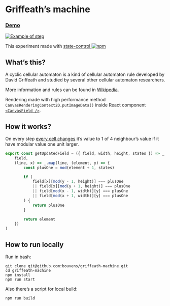 # Griffeath’s machine

### [Demo](https://bouvens.github.io/griffeath-machine/)

[![Example of step](https://bouvens.github.io/images/griffeath-machine.png)](https://bouvens.github.io/griffeath-machine/)

This experiment made with [state-control ![npm][npm-badge]][npm]

[npm-badge]: https://img.shields.io/npm/v/state-control.png?style=flat-square
[npm]: https://www.npmjs.org/package/state-control

## What’s this?

A cyclic cellular automaton is a kind of cellular automaton rule developed by David Griffeath and studied by several other cellular automaton researchers.

More information and rules can be found in [Wikipedia](https://en.wikipedia.org/wiki/Cyclic_cellular_automaton).

Rendering made with high performance method `CanvasRenderingContext2D.putImageData()` inside React component [`<CanvasField />`](https://github.com/bouvens/griffeath-machine/blob/master/src/components/CanvasField.jsx).

## How it works?

On every step [every cell changes](https://github.com/bouvens/griffeath-machine/blob/master/src/utils.js) it’s value to 1 of 4 neighbour’s value if it have modular value one unit larger.

```javascript
export const getUpdatedField = ({ field, width, height, states }) => _.map(
    field,
    (line, x) => _.map(line, (element, y) => {
        const plusOne = mod(element + 1, states)

        if (
            field[x][mod(y - 1, height)] === plusOne
            || field[x][mod(y + 1, height)] === plusOne
            || field[mod(x - 1, width)][y] === plusOne
            || field[mod(x + 1, width)][y] === plusOne
        ) {
            return plusOne
        }

        return element
    })
)
```

## How to run locally

Run in bash:
```Shell
git clone git@github.com:bouvens/griffeath-machine.git
cd griffeath-machine
npm install
npm run start
```

Also there’s a script for local build:
```Shell
npm run build
```

